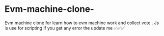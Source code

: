 # Evm-machine-clone-
Evm machine clone for learn how to evm machine work and collect vote . Js is use for scripting if you get any error the update me ✅✅✅

